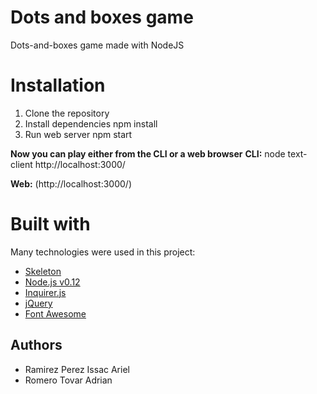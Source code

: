 # Dots and boxes game
Dots-and-boxes game made with NodeJS

# Installation
1. Clone the repository
2. Install dependencies
  npm install
3. Run web server
  npm start

**Now you can play either from the CLI or a web browser**
**CLI:**
    node text-client http://localhost:3000/

**Web:**
    (http://localhost:3000/)

# Built with
Many technologies were used in this project:
- [Skeleton](http://getskeleton.com/)
- [Node.js v0.12](https://nodejs.org/)
- [Inquirer.js](https://github.com/SBoudrias/Inquirer.js/)
- [jQuery](http://jquery.com/)
- [Font Awesome](http://fontawesome.io/)

## Authors
* Ramirez Perez Issac Ariel
* Romero Tovar Adrian
